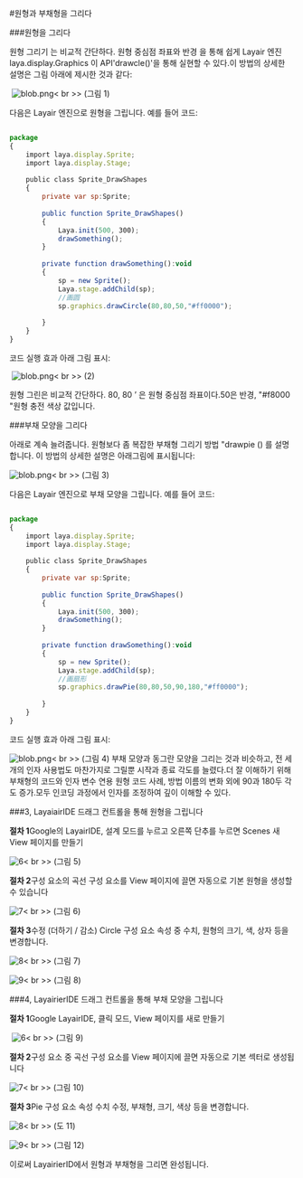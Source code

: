 #원형과 부채형을 그리다



###원형을 그리다

원형 그리기 는 비교적 간단하다. 원형 중심점 좌표와 반경 을 통해 쉽게 Layair 엔진 laya.display.Graphics 이 API'drawcle()'을 통해 실현할 수 있다.이 방법의 상세한 설명은 그림 아래에 제시한 것과 같다:



​	![blob.png](img/1.png)< br >>
(그림 1)

다음은 Layair 엔진으로 원형을 그립니다. 예를 들어 코드:


```javascript

package
{
    import laya.display.Sprite;
    import laya.display.Stage;
      
    public class Sprite_DrawShapes
    {
        private var sp:Sprite;
          
        public function Sprite_DrawShapes()
        {
            Laya.init(500, 300);
            drawSomething();
        }
  
        private function drawSomething():void
        {
            sp = new Sprite();
            Laya.stage.addChild(sp);
            //画圆
            sp.graphics.drawCircle(80,80,50,"#ff0000");
              
        }
    }
}
```


코드 실행 효과 아래 그림 표시:



​	![blob.png](img/2.png)< br >>
(2)

원형 그린은 비교적 간단하다. 80, 80 ’ 은 원형 중심점 좌표이다.50은 반경, "#f8000 "원형 충전 색상 값입니다.



###부채 모양을 그리다

아래로 계속 늘려줍니다. 원형보다 좀 복잡한 부채형 그리기 방법 "drawpie () 를 설명합니다. 이 방법의 상세한 설명은 아래그림에 표시됩니다:

​![blob.png](img/3.png)< br >>
(그림 3)

다음은 Layair 엔진으로 부채 모양을 그립니다. 예를 들어 코드:


```javascript

package
{
    import laya.display.Sprite;
    import laya.display.Stage;
      
    public class Sprite_DrawShapes
    {
        private var sp:Sprite;
          
        public function Sprite_DrawShapes()
        {
            Laya.init(500, 300);
            drawSomething();
        }
  
        private function drawSomething():void
        {
            sp = new Sprite();
            Laya.stage.addChild(sp);
            //画扇形
            sp.graphics.drawPie(80,80,50,90,180,"#ff0000");
              
        }
    }
}
```


코드 실행 효과 아래 그림 표시:

​![blob.png](img/4.png)< br >>
(그림 4)
부채 모양과 동그란 모양을 그리는 것과 비슷하고, 전 세 개의 인자 사용법도 마찬가지로 그릴뿐 시작과 종료 각도를 늘렸다.더 잘 이해하기 위해 부채형의 코드와 인자 변수 연용 원형 코드 사례, 방법 이름의 변화 외에 90과 180두 각도 증가.모두 인코딩 과정에서 인자를 조정하여 깊이 이해할 수 있다.



###3, LayaiairIDE 드래그 컨트롤을 통해 원형을 그립니다

**절차 1**Google의 LayairIDE, 설계 모드를 누르고 오른쪽 단추를 누르면 Scenes 새 View 페이지를 만들기

​![6](img/5.png)< br >>
(그림 5)

**절차 2**구성 요소의 곡선 구성 요소를 View 페이지에 끌면 자동으로 기본 원형을 생성할 수 있습니다

​![7](img/6.png)< br >>
(그림 6)

**절차 3**수정 (더하기 / 감소) Circle 구성 요소 속성 중 수치, 원형의 크기, 색, 상자 등을 변경합니다.

​![8](img/7.png)< br >>
(그림 7)

​![9](img/8.png)< br >>
(그림 8)



###4, LayairierIDE 드래그 컨트롤을 통해 부채 모양을 그립니다

**절차 1**Google LayairIDE, 클릭 모드, View 페이지를 새로 만들기



​	![6](img/5.png)< br >>
(그림 9)

**절차 2**구성 요소 중 곡선 구성 요소를 View 페이지에 끌면 자동으로 기본 섹터로 생성됩니다

​![7](img/9.png)< br >>
(그림 10)

**절차 3**Pie 구성 요소 속성 수치 수정, 부채형, 크기, 색상 등을 변경합니다.

​![8](img/10.png)< br >>
(도 11)

​![9](img/11.png)< br >>
(그림 12)

이로써 LayairierID에서 원형과 부채형을 그리면 완성됩니다.